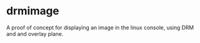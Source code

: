 # drmimage
A proof of concept for displaying an image in the linux console, using DRM and
and overlay plane.
